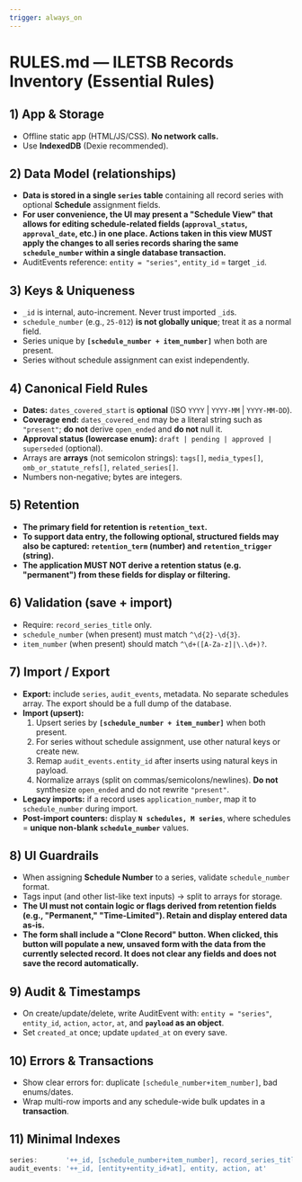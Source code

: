 ```yaml
---
trigger: always_on
---
```


# RULES.md — ILETSB Records Inventory (Essential Rules)

## 1) App & Storage
- Offline static app (HTML/JS/CSS). **No network calls.**
- Use **IndexedDB** (Dexie recommended).

## 2) Data Model (relationships)
- **Data is stored in a single `series` table** containing all record series with optional **Schedule** assignment fields.
- **For user convenience, the UI may present a "Schedule View" that allows for editing schedule-related fields (`approval_status`, `approval_date`, etc.) in one place. Actions taken in this view MUST apply the changes to all series records sharing the same `schedule_number` within a single database transaction.**
- AuditEvents reference: `entity = "series"`, `entity_id` = target `_id`.

## 3) Keys & Uniqueness
- `_id` is internal, auto-increment. Never trust imported `_id`s.
- `schedule_number` (e.g., `25-012`) **is not globally unique**; treat it as a normal field.
- Series unique by **`[schedule_number + item_number]`** when both are present.
- Series without schedule assignment can exist independently.

## 4) Canonical Field Rules
- **Dates:** `dates_covered_start` is **optional** (ISO `YYYY` | `YYYY-MM` | `YYYY-MM-DD`).
- **Coverage end:** `dates_covered_end` may be a literal string such as `"present"`; **do not** derive `open_ended` and **do not** null it.
- **Approval status (lowercase enum):** `draft | pending | approved | superseded` (optional).
- Arrays are **arrays** (not semicolon strings): `tags[]`, `media_types[]`, `omb_or_statute_refs[]`, `related_series[]`.
- Numbers non-negative; bytes are integers.

## 5) Retention
- **The primary field for retention is `retention_text`.**
- **To support data entry, the following optional, structured fields may also be captured: `retention_term` (number) and `retention_trigger` (string).**
- **The application MUST NOT derive a retention status (e.g. "permanent") from these fields for display or filtering.**

## 6) Validation (save + import)
- Require: `record_series_title` only.
- `schedule_number` (when present) must match `^\d{2}-\d{3}`.
- `item_number` (when present) should match `^\d+([A-Za-z]|\.\d+)?`.

## 7) Import / Export
- **Export:** include `series`, `audit_events`, metadata. No separate schedules array. The export should be a full dump of the database.
- **Import (upsert):**
  1) Upsert series by **`[schedule_number + item_number]`** when both present.
  2) For series without schedule assignment, use other natural keys or create new.
  3) Remap `audit_events.entity_id` after inserts using natural keys in payload.
  4) Normalize arrays (split on commas/semicolons/newlines). **Do not** synthesize `open_ended` and do not rewrite `"present"`.
- **Legacy imports:** if a record uses `application_number`, map it to `schedule_number` during import.
- **Post-import counters:** display **`N schedules, M series`**, where schedules = **unique non-blank `schedule_number`** values.

## 8) UI Guardrails
- When assigning **Schedule Number** to a series, validate `schedule_number` format.
- Tags input (and other list-like text inputs) → split to arrays for storage.
- **The UI must not contain logic or flags derived from retention fields (e.g., "Permanent," "Time-Limited"). Retain and display entered data as-is.**
- **The form shall include a "Clone Record" button. When clicked, this button will populate a new, unsaved form with the data from the currently selected record. It does not clear any fields and does not save the record automatically.**

## 9) Audit & Timestamps
- On create/update/delete, write AuditEvent with: `entity = "series"`, `entity_id`, `action`, `actor`, `at`, and **`payload` as an object**.
- Set `created_at` once; update `updated_at` on every save.

## 10) Errors & Transactions
- Show clear errors for: duplicate `[schedule_number+item_number]`, bad enums/dates.
- Wrap multi-row imports and any schedule-wide bulk updates in a **transaction**.

## 11) Minimal Indexes
```ts
series:       '++_id, [schedule_number+item_number], record_series_title, division, schedule_number, dates_covered_start, *tags'
audit_events: '++_id, [entity+entity_id+at], entity, action, at'